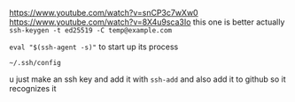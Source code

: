 https://www.youtube.com/watch?v=snCP3c7wXw0
https://www.youtube.com/watch?v=8X4u9sca3Io this one is better actually
`ssh-keygen -t ed25519 -C temp@example.com`

`eval "$(ssh-agent -s)"` to start up its process

`~/.ssh/config`

u just make an ssh key and add it with `ssh-add` and also add it to github so it recognizes it